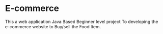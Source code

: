 # E-commerce
This a web application Java Based Beginner level project To developing the e-commerce website to Buy/sell the Food Item.

